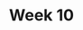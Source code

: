 ---
title: Week 10 
published_at: 2025-03-08
snippet: 1st post.
disable_html_sanitization: true
allow_math: true
---